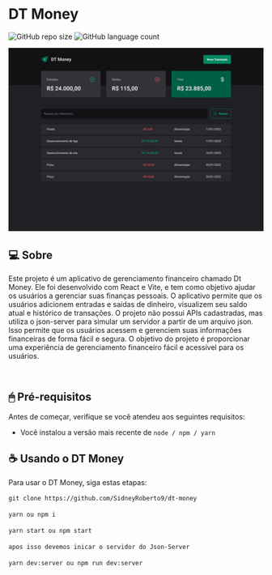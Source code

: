 # DT Money

<!---Esses são exemplos. Veja https://shields.io para outras pessoas ou para personalizar este conjunto de escudos. Você pode querer incluir dependências, status do projeto e informações de licença aqui--->

![GitHub repo size](https://img.shields.io/github/repo-size/SidneyRoberto9/dt-money?style=for-the-badge)
![GitHub language count](https://img.shields.io/github/languages/count/SidneyRoberto9/dt-money?style=for-the-badge)

<img src=".github/1440x1035.png" alt="exemplo imagem">
<br />

## 💻 Sobre

Este projeto é um aplicativo de gerenciamento financeiro chamado Dt Money. Ele foi desenvolvido com React e Vite, e tem como objetivo ajudar os usuários a gerenciar suas finanças pessoais. O aplicativo permite que os usuários adicionem entradas e saídas de dinheiro, visualizem seu saldo atual e histórico de transações. O projeto não possui APIs cadastradas, mas utiliza o json-server para simular um servidor a partir de um arquivo json. Isso permite que os usuários acessem e gerenciem suas informações financeiras de forma fácil e segura. O objetivo do projeto é proporcionar uma experiência de gerenciamento financeiro fácil e acessível para os usuários.

<br />

## 🖱 Pré-requisitos

Antes de começar, verifique se você atendeu aos seguintes requisitos:

- Você instalou a versão mais recente de `node / npm / yarn`
  <br />

## ☕ Usando o DT Money

Para usar o DT Money, siga estas etapas:

```
git clone https://github.com/SidneyRoberto9/dt-money

yarn ou npm i

yarn start ou npm start

apos isso devemos inicar o servidor do Json-Server

yarn dev:server ou npm run dev:server
```
